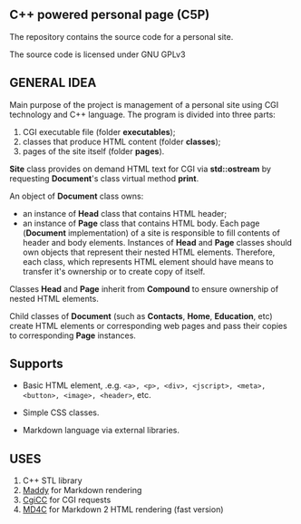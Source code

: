 C++ powered personal page (C5P)
-------------------------------

The repository contains the source code for a personal site.

The source code is licensed under GNU GPLv3

GENERAL IDEA
------------
 
Main purpose of the project is management of a personal site using CGI
technology and C++ language. The program is divided into three parts:
1. CGI executable file (folder __executables__);
2. classes that produce HTML content (folder __classes__);
3. pages of the site itself (folder __pages__).

__Site__ class provides on demand HTML text for CGI via __std::ostream__
by requesting __Document__'s class virtual method __print__.

An object of __Document__ class owns:
- an instance of __Head__ class that contains HTML header;
- an instance of __Page__ class that contains HTML body.
Each page (__Document__ implementation) of a site is responsible to fill
contents of header and body elements. Instances of __Head__ and __Page__
classes should own objects that represent their nested HTML elements.
Therefore, each class, which represents HTML element should have means to
transfer it's ownership or to create copy of itself.

Classes __Head__ and __Page__ inherit from __Compound__ to ensure ownership
of nested HTML elements.

Child classes of __Document__ (such as __Contacts__, __Home__, __Education__,
etc) create HTML elements or corresponding web pages and pass their copies
to corresponding __Page__ instances.

Supports
--------

- Basic HTML element, .e.g. ```<a>, <p>, <div>, <jscript>, <meta>, <button>,
<image>, <header>```, etc.
- Simple CSS classes.

- Markdown language via external libraries.

USES
----

1. C++ STL library
2. [Maddy](https://github.com/progsource/maddy) for Markdown rendering
3. [CgiCC](https://gnu.org/software/cgicc) for CGI requests
4. [MD4C](https://github.com/mity/md4c) for Markdown 2 HTML rendering 
(fast version)


